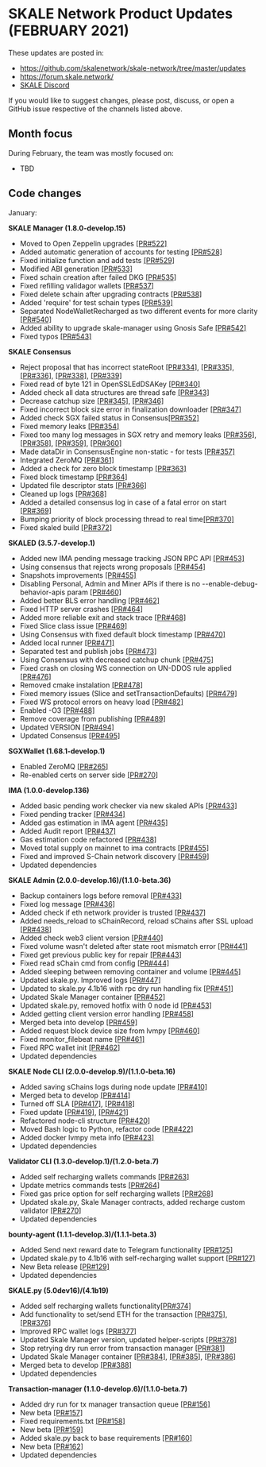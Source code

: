 # SKALE Network Product Updates (FEBRUARY 2021)

These updates are posted in: 

-   <https://github.com/skalenetwork/skale-network/tree/master/updates>
-   <https://forum.skale.network/>
-   [SKALE Discord](https://discord.gg/vvUtWJB)

If you would like to suggest changes, please post, discuss, or open a GitHub issue respective of the channels listed above.

## Month focus

During February, the team was mostly focused on:


-   TBD

## Code changes

January:

**SKALE Manager (1.8.0-develop.15)**
-   Moved to Open Zeppelin upgrades [\[PR#522\]](https://github.com/skalenetwork/skale-manager/pull/522)
-   Added automatic generation of accounts for testing [\[PR#528\]](https://github.com/skalenetwork/skale-manager/pull/528)
-   Fixed initialize function and add tests [\[PR#529\]](https://github.com/skalenetwork/skale-manager/pull/529)
-   Modified ABI generation  [\[PR#533\]](https://github.com/skalenetwork/skale-manager/pull/533)
-   Fixed schain creation after failed DKG [\[PR#535\]](https://github.com/skalenetwork/skale-manager/pull/535)
-   Fixed refilling validagor wallets [\[PR#537\]](https://github.com/skalenetwork/skale-manager/pull/537)
-   Fixed delete schain after upgrading contracts [\[PR#538\]](https://github.com/skalenetwork/skale-manager/pull/538)
-   Added 'require' for test schain types [\[PR#539\]](https://github.com/skalenetwork/skale-manager/pull/539)
-   Separated NodeWalletRecharged as two different events for more clarity [\[PR#540\]](https://github.com/skalenetwork/skale-manager/pull/540)
-   Added ability to upgrade skale-manager using Gnosis Safe [\[PR#542\]](https://github.com/skalenetwork/skale-manager/pull/542)
-   Fixed typos [\[PR#543\]](https://github.com/skalenetwork/skale-manager/pull/543)

**SKALE Consensus**

-   Reject proposal that has incorrect stateRoot [\[PR#334\]](https://github.com/skalenetwork/skale-consensus/pull/334), [\[PR#335\]](https://github.com/skalenetwork/skale-consensus/pull/335), [\[PR#336\]](https://github.com/skalenetwork/skale-consensus/pull/336), [\[PR#338\]](https://github.com/skalenetwork/skale-consensus/pull/338), [\[PR#339\]](https://github.com/skalenetwork/skale-consensus/pull/339)
-   Fixed read of byte 121 in OpenSSLEdDSAKey [\[PR#340\]](https://github.com/skalenetwork/skale-consensus/pull/340)
-   Added check all data structures are thread safe [\[PR#343\]](https://github.com/skalenetwork/skale-consensus/pull/343)
-   Decrease catchup size [\[PR#345\]](https://github.com/skalenetwork/skale-consensus/pull/345), [\[PR#346\]](https://github.com/skalenetwork/skale-consensus/pull/346)
-   Fixed incorrect block size error in finalization downloader [\[PR#347\]](https://github.com/skalenetwork/skale-consensus/pull/347)
-   Added check SGX failed status in Consensus[\[PR#352\]](https://github.com/skalenetwork/skale-consensus/pull/352)
-   Fixed memory leaks [\[PR#354\]](https://github.com/skalenetwork/skale-consensus/pull/354)
-   Fixed too many log messages in SGX retry and memory leaks [\[PR#356\]](https://github.com/skalenetwork/skale-consensus/pull/356), [\[PR#358\]](https://github.com/skalenetwork/skale-consensus/pull/358), [\[PR#359\]](https://github.com/skalenetwork/skale-consensus/pull/359), [\[PR#360\]](https://github.com/skalenetwork/skale-consensus/pull/360)
-   Made dataDir in ConsensusEngine non-static - for tests [\[PR#357\]](https://github.com/skalenetwork/skale-consensus/pull/357)
-   Integrated ZeroMQ [\[PR#361\]](https://github.com/skalenetwork/skale-consensus/pull/361)
-   Added a check for zero block timestamp [\[PR#363\]](https://github.com/skalenetwork/skale-consensus/pull/363)
-   Fixed block timestamp [\[PR#364\]](https://github.com/skalenetwork/skale-consensus/pull/364)
-   Updated file descriptor stats  [\[PR#366\]](https://github.com/skalenetwork/skale-consensus/pull/366)
-   Cleaned up logs [\[PR#368\]](https://github.com/skalenetwork/skale-consensus/pull/368)
-   Added a detailed consensus log in case of a fatal error on start [\[PR#369\]](https://github.com/skalenetwork/skale-consensus/pull/369)
-   Bumping priority of block processing thread to real time[\[PR#370\]](https://github.com/skalenetwork/skale-consensus/pull/370)
-   Fixed skaled build [\[PR#372\]](https://github.com/skalenetwork/skale-consensus/pull/372)

**SKALED (3.5.7-develop.1)**

-   Added new IMA pending message tracking JSON RPC API [\[PR#453\]](https://github.com/skalenetwork/skaled/pull/453)
-   Using consensus that rejects wrong proposals [\[PR#454\]](https://github.com/skalenetwork/skaled/pull/454)
-   Snapshots improvements [\[PR#455\]](https://github.com/skalenetwork/skaled/pull/455)
-   Disabling Personal, Admin and Miner APIs if there is no --enable-debug-behavior-apis param [\[PR#460\]](https://github.com/skalenetwork/skaled/pull/460)
-   Added better BLS error handling [\[PR#462\]](https://github.com/skalenetwork/skaled/pull/462)
-   Fixed HTTP server crashes [\[PR#464\]](https://github.com/skalenetwork/skaled/pull/464)
-   Added more reliable exit and stack trace  [\[PR#468\]](https://github.com/skalenetwork/skaled/pull/468)
-   Fixed Slice class issue [\[PR#469\]](https://github.com/skalenetwork/skaled/pull/469)
-   Using Consensus with fixed default block timestamp [\[PR#470\]](https://github.com/skalenetwork/skaled/pull/470)
-   Added local runner [\[PR#471\]](https://github.com/skalenetwork/skaled/pull/471)
-   Separated test and publish jobs [\[PR#473\]](https://github.com/skalenetwork/skaled/pull/473)
-   Using Consensus with decreased catchup chunk [\[PR#475\]](https://github.com/skalenetwork/skaled/pull/475)
-   Fixed crash on closing WS connection on UN-DDOS rule applied [\[PR#476\]](https://github.com/skalenetwork/skaled/pull/476)
-   Removed cmake instalation [\[PR#478\]](https://github.com/skalenetwork/skaled/pull/478)
-   Fixed memory issues (Slice and setTransactionDefaults) [\[PR#479\]](https://github.com/skalenetwork/skaled/pull/479)
-   Fixed WS protocol errors on heavy load [\[PR#482\]](https://github.com/skalenetwork/skaled/pull/482)
-   Enabled -O3 [\[PR#488\]](https://github.com/skalenetwork/skaled/pull/488)
-   Remove coverage from publishing [\[PR#489\]](https://github.com/skalenetwork/skaled/pull/489)
-   Updated VERSION [\[PR#494\]](https://github.com/skalenetwork/skaled/pull/494)
-   Updated Consensus [\[PR#495\]](https://github.com/skalenetwork/skaled/pull/495)

**SGXWallet (1.68.1-develop.1)**

-   Enabled ZeroMQ [\[PR#265\]](https://github.com/skalenetwork/SGXWallet/pull/265)
-   Re-enabled certs on server side [\[PR#270\]](https://github.com/skalenetwork/SGXWallet/pull/270)

**IMA (1.0.0-develop.136)**

-   Added basic pending work checker via new skaled APIs [\[PR#433\]](https://github.com/skalenetwork/ima/pull/433)
-   Fixed pending tracker [\[PR#434\]](https://github.com/skalenetwork/ima/pull/434)
-   Added gas estimation in IMA agent [\[PR#435\]](https://github.com/skalenetwork/ima/pull/435)
-   Added Audit report [\[PR#437\]](https://github.com/skalenetwork/ima/pull/437)
-   Gas estimation code refactored [\[PR#438\]](https://github.com/skalenetwork/ima/pull/438)
-   Moved total supply on mainnet to ima contracts [\[PR#455\]](https://github.com/skalenetwork/ima/pull/455)
-   Fixed and improved S-Chain network discovery  [\[PR#459\]](https://github.com/skalenetwork/ima/pull/459)
-   Updated dependencies

**SKALE Admin (2.0.0-develop.16)/(1.1.0-beta.36)**

-   Backup containers logs before removal [\[PR#433\]](https://github.com/skalenetwork/skale-admin/pull/433)
-   Fixed log message [\[PR#436\]](https://github.com/skalenetwork/skale-admin/pull/436)
-   Added check if eth network provider is trusted [\[PR#437\]](https://github.com/skalenetwork/skale-admin/pull/437)
-   Added needs_reload to sChainRecord, reload sChains after SSL upload [\[PR#438\]](https://github.com/skalenetwork/skale-admin/pull/438)
-   Added check web3 client version [\[PR#440\]](https://github.com/skalenetwork/skale-admin/pull/440)
-   Fixed volume wasn't deleted after state root mismatch error [\[PR#441\]](https://github.com/skalenetwork/skale-admin/pull/441)
-   Fixed get previous public key for repair [\[PR#443\]](https://github.com/skalenetwork/skale-admin/pull/443)
-   Fixed read sChain cmd from config [\[PR#444\]](https://github.com/skalenetwork/skale-admin/pull/444)
-   Added sleeping between removing container and volume [\[PR#445\]](https://github.com/skalenetwork/skale-admin/pull/445)
-   Updated skale.py. Improved logs [\[PR#447\]](https://github.com/skalenetwork/skale-admin/pull/447)
-   Updated to skale.py 4.1b16 with rpc dry run handling fix [\[PR#451\]](https://github.com/skalenetwork/skale-admin/pull/451)
-   Updated Skale Manager container [\[PR#452\]](https://github.com/skalenetwork/skale-admin/pull/452)
-   Updated skale.py, removed hotfix with 0 node id [\[PR#453\]](https://github.com/skalenetwork/skale-admin/pull/453)
-   Added getting client version error handling [\[PR#458\]](https://github.com/skalenetwork/skale-admin/pull/458)
-   Merged beta into develop [\[PR#459\]](https://github.com/skalenetwork/skale-admin/pull/459)
-   Added request block device size from lvmpy [\[PR#460\]](https://github.com/skalenetwork/skale-admin/pull/460)
-   Fixed monitor_filebeat name [\[PR#461\]](https://github.com/skalenetwork/skale-admin/pull/461)
-   Fixed RPC wallet init [\[PR#462\]](https://github.com/skalenetwork/skale-admin/pull/462)
-   Updated dependencies

**SKALE Node CLI (2.0.0-develop.9)/(1.1.0-beta.16)**

-   Added saving sChains logs during node update [\[PR#410\]](https://github.com/skalenetwork/skale-node-cli/pull/410)
-   Merged beta to develop [\[PR#414\]](https://github.com/skalenetwork/skale-node-cli/pull/414)
-   Turned off SLA [\[PR#417\]](https://github.com/skalenetwork/skale-node-cli/pull/417), [\[PR#418\]](https://github.com/skalenetwork/skale-node-cli/pull/418)
-   Fixed update [\[PR#419\]](https://github.com/skalenetwork/skale-node-cli/pull/419), [\[PR#421\]](https://github.com/skalenetwork/skale-node-cli/pull/421)
-   Refactored node-cli structure [\[PR#420\]](https://github.com/skalenetwork/skale-node-cli/pull/420)
-   Moved Bash logic to Python, refactor code [\[PR#422\]](https://github.com/skalenetwork/skale-node-cli/pull/422)
-   Added docker lvmpy meta info [\[PR#423\]](https://github.com/skalenetwork/skale-node-cli/pull/423)
-   Updated dependencies

**Validator CLI (1.3.0-develop.1)/(1.2.0-beta.7)**

-   Added self recharging wallets commands [\[PR#263\]](https://github.com/skalenetwork/validator-cli/pull/263)
-   Update metrics commands tests [\[PR#264\]](https://github.com/skalenetwork/validator-cli/pull/264)
-   Fixed gas price option for self recharging wallets [\[PR#268\]](https://github.com/skalenetwork/validator-cli/pull/268)
-   Updated skale.py, Skale Manager contracts, added recharge custom validator [\[PR#270\]](https://github.com/skalenetwork/validator-cli/pull/270)
-   Updated dependencies

**bounty-agent (1.1.1-develop.3)/(1.1.1-beta.3)**

-   Added Send next reward date to Telegram functionality [\[PR#125\]](https://github.com/skalenetwork/bounty-agent/pull/125)
-   Updated skale.py to 4.1b16 with self-recharging wallet support [\[PR#127\]](https://github.com/skalenetwork/bounty-agent/pull/127)
-   New Beta release [\[PR#129\]](https://github.com/skalenetwork/bounty-agent/pull/129)
-   Updated dependencies

**SKALE.py (5.0dev16)/(4.1b19)**

-   Added self recharging wallets functionality[\[PR#374\]](https://github.com/skalenetwork/skale.py/pull/374)
-   Add functionality to set/send ETH for the transaction [\[PR#375\]](https://github.com/skalenetwork/skale.py/pull/375), [\[PR#376\]](https://github.com/skalenetwork/skale.py/pull/376)
-   Improved RPC wallet logs  [\[PR#377\]](https://github.com/skalenetwork/skale.py/pull/377)
-   Updated Skale Manager version, updated helper-scripts  [\[PR#378\]](https://github.com/skalenetwork/skale.py/pull/378)
-   Stop retrying dry run error from transaction manager  [\[PR#381\]](https://github.com/skalenetwork/skale.py/pull/381)
-   Updated Skale Manager container [\[PR#384\]](https://github.com/skalenetwork/skale.py/pull/384), [\[PR#385\]](https://github.com/skalenetwork/skale.py/pull/385), [\[PR#386\]](https://github.com/skalenetwork/skale.py/pull/386)
-   Merged beta to develop [\[PR#388\]](https://github.com/skalenetwork/skale.py/pull/388)
-   Updated dependencies

**Transaction-manager (1.1.0-develop.6)/(1.1.0-beta.7)**

-   Added dry run for tx manager transaction queue [\[PR#156\]](https://github.com/skalenetwork/transaction-manager/pull/156)
-   New beta [\[PR#157\]](https://github.com/skalenetwork/transaction-manager/pull/157)
-   Fixed requirements.txt [\[PR#158\]](https://github.com/skalenetwork/transaction-manager/pull/158)
-   New beta [\[PR#159\]](https://github.com/skalenetwork/transaction-manager/pull/159)
-   Added skale.py back to base requirements [\[PR#160\]](https://github.com/skalenetwork/transaction-manager/pull/160)
-   New beta  [\[PR#162\]](https://github.com/skalenetwork/transaction-manager/pull/162)
-   Updated dependencies


